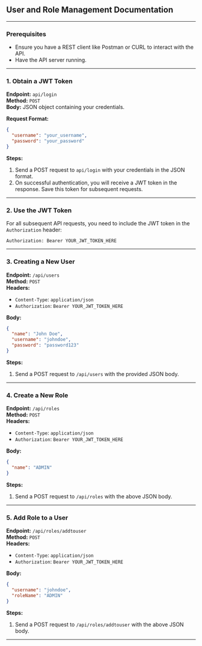 ## **User and Role Management Documentation**

---

### **Prerequisites**

- Ensure you have a REST client like Postman or CURL to interact with the API.
- Have the API server running.

---

### **1. Obtain a JWT Token**

**Endpoint:** `api/login`  
**Method:** `POST`  
**Body:** JSON object containing your credentials.

**Request Format:**

```json
{
  "username": "your_username",
  "password": "your_password"
}
```

**Steps:**

1. Send a POST request to `api/login` with your credentials in the JSON format.
2. On successful authentication, you will receive a JWT token in the response. Save this token for subsequent requests.

---

### **2. Use the JWT Token**

For all subsequent API requests, you need to include the JWT token in the `Authorization` header:

```
Authorization: Bearer YOUR_JWT_TOKEN_HERE
```

---

### **3. Creating a New User**

**Endpoint:** `/api/users`  
**Method:** `POST`  
**Headers:**

- `Content-Type`: `application/json`
- `Authorization`: `Bearer YOUR_JWT_TOKEN_HERE`

**Body:**

```json
{
  "name": "John Doe",
  "username": "johndoe",
  "password": "password123"
}
```

**Steps:**

1. Send a POST request to `/api/users` with the provided JSON body.

---

### **4. Create a New Role**

**Endpoint:** `/api/roles`  
**Method:** `POST`  
**Headers:**

- `Content-Type`: `application/json`
- `Authorization`: `Bearer YOUR_JWT_TOKEN_HERE`

**Body:**

```json
{
  "name": "ADMIN"
}
```

**Steps:**

1. Send a POST request to `/api/roles` with the above JSON body.

---

### **5. Add Role to a User**

**Endpoint:** `/api/roles/addtouser`  
**Method:** `POST`  
**Headers:**

- `Content-Type`: `application/json`
- `Authorization`: `Bearer YOUR_JWT_TOKEN_HERE`

**Body:**

```json
{
  "username": "johndoe",
  "roleName": "ADMIN"
}
```

**Steps:**

1. Send a POST request to `/api/roles/addtouser` with the above JSON body.

---